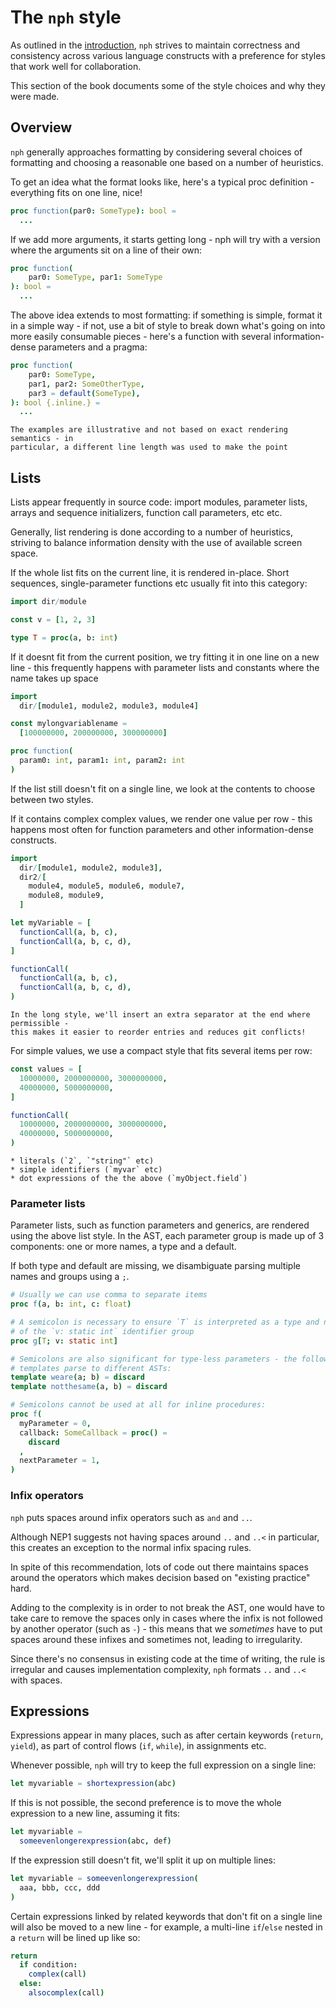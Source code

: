 # The `nph` style

As outlined in the [introduction](./introduction.md#priorities), `nph` strives
to maintain correctness and consistency across various language constructs with
a preference for styles that work well for collaboration.

This section of the book documents some of the style choices and why they were
made.

<!-- toc -->

## Overview

`nph` generally approaches formatting by considering several choices of
formatting and choosing a reasonable one based on a number of heuristics.

To get an idea what the format looks like, here's a typical proc definition -
everything fits on one line, nice!

```nim
proc function(par0: SomeType): bool =
  ...
```

If we add more arguments, it starts getting long - nph will try with a version
where the arguments sit on a line of their own:

```nim
proc function(
    par0: SomeType, par1: SomeType
): bool =
  ...
```

The above idea extends to most formatting: if something is simple, format it in
a simple way - if not, use a bit of style to break down what's going on into
more easily consumable pieces - here's a function with several information-dense
parameters and a pragma:

```nim
proc function(
    par0: SomeType,
    par1, par2: SomeOtherType,
    par3 = default(SomeType),
): bool {.inline.} =
  ...
```

```admonish info "Example styling"
The examples are illustrative and not based on exact rendering semantics - in
particular, a different line length was used to make the point
```

## Lists

Lists appear frequently in source code: import modules, parameter lists, arrays
and sequence initializers, function call parameters, etc etc.

Generally, list rendering is done according to a number of heuristics, striving
to balance information density with the use of available screen space.

If the whole list fits on the current line, it is rendered in-place. Short
sequences, single-parameter functions etc usually fit into this category:

```nim
import dir/module

const v = [1, 2, 3]

type T = proc(a, b: int)
```

If it doesnt fit from the current position, we try fitting it in one line on a
new line - this frequently happens with parameter lists and constants where the
name takes up space

```nim
import
  dir/[module1, module2, module3, module4]

const mylongvariablename =
  [100000000, 200000000, 300000000]

proc function(
  param0: int, param1: int, param2: int
)
```

If the list still doesn't fit on a single line, we look at the contents to
choose between two styles.

If it contains complex complex values, we render one value per row - this
happens most often for function parameters and other information-dense
constructs.

```nim
import
  dir/[module1, module2, module3],
  dir2/[
    module4, module5, module6, module7,
    module8, module9,
  ]

let myVariable = [
  functionCall(a, b, c),
  functionCall(a, b, c, d),
]

functionCall(
  functionCall(a, b, c),
  functionCall(a, b, c, d),
)
```

```admonish info "Extra separator"
In the long style, we'll insert an extra separator at the end where permissible -
this makes it easier to reorder entries and reduces git conflicts!
```

For simple values, we use a compact style that fits several items per row:

```nim
const values = [
  10000000, 2000000000, 3000000000,
  40000000, 5000000000,
]

functionCall(
  10000000, 2000000000, 3000000000,
  40000000, 5000000000,
)
```

```admonish info "What is simple?"
* literals (`2`, `"string"` etc)
* simple identifiers (`myvar` etc)
* dot expressions of the the above (`myObject.field`)
```

### Parameter lists

Parameter lists, such as function parameters and generics, are rendered using
the above list style. In the AST, each parameter group is made up of 3
components: one or more names, a type and a default.

If both type and default are missing, we disambiguate parsing multiple names and
groups using a `;`.

```nim
# Usually we can use comma to separate items
proc f(a, b: int, c: float)

# A semicolon is necessary to ensure `T` is interpreted as a type and not part
# of the `v: static int` identifier group
proc g[T; v: static int]

# Semicolons are also significant for type-less parameters - the following two
# templates parse to different ASTs:
template weare(a; b) = discard
template notthesame(a, b) = discard

# Semicolons cannot be used at all for inline procedures:
proc f(
  myParameter = 0,
  callback: SomeCallback = proc() =
    discard
  ,
  nextParameter = 1,
)
```

### Infix operators

`nph` puts spaces around infix operators such as `and` and `..`.

Although NEP1 suggests not having spaces around `..` and `..<` in particular,
this creates an exception to the normal infix spacing rules.

In spite of this recommendation, lots of code out there maintains spaces around
the operators which makes decision based on "existing practice" hard.

Adding to the complexity is in order to not break the AST, one would have to
take care to remove the spaces only in cases where the infix is not followed by
another operator (such as `-`) - this means that we _sometimes_ have to put
spaces around these infixes and sometimes not, leading to irregularity.

Since there's no consensus in existing code at the time of writing, the rule is
irregular and causes implementation complexity, `nph` formats `..` and `..<`
with spaces.

## Expressions

Expressions appear in many places, such as after certain keywords (`return`,
`yield`), as part of control flows (`if`, `while`), in assignments etc.

Whenever possible, `nph` will try to keep the full expression on a single line:

```nim
let myvariable = shortexpression(abc)
```

If this is not possible, the second preference is to move the whole expression
to a new line, assuming it fits:

```nim
let myvariable =
  someevenlongerexpression(abc, def)
```

If the expression still doesn't fit, we'll split it up on multiple lines:

```nim
let myvariable = someevenlongerexpression(
  aaa, bbb, ccc, ddd
)
```

Certain expressions linked by related keywords that don't fit on a single line
will also be moved to a new line - for example, a multi-line `if`/`else` nested
in a `return` will be lined up like so:

```nim
return
  if condition:
    complex(call)
  else:
    alsocomplex(call)
```
